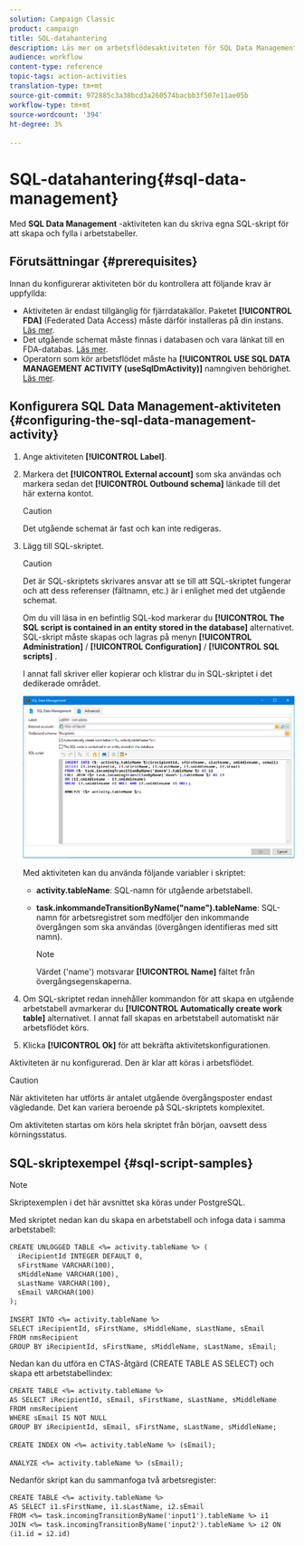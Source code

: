 ```yaml
---
solution: Campaign Classic
product: campaign
title: SQL-datahantering
description: Läs mer om arbetsflödesaktiviteten för SQL Data Management
audience: workflow
content-type: reference
topic-tags: action-activities
translation-type: tm+mt
source-git-commit: 972885c3a38bcd3a260574bacbb3f507e11ae05b
workflow-type: tm+mt
source-wordcount: '394'
ht-degree: 3%

---
```



# SQL-datahantering{#sql-data-management}

Med **SQL Data Management** -aktiviteten kan du skriva egna SQL-skript för att skapa och fylla i arbetstabeller.

## Förutsättningar {#prerequisites}

Innan du konfigurerar aktiviteten bör du kontrollera att följande krav är uppfyllda:

* Aktiviteten är endast tillgänglig för fjärrdatakällor. Paketet **[!UICONTROL FDA]** (Federated Data Access) måste därför installeras på din instans. [Läs mer](../../installation/using/about-fda.md).
* Det utgående schemat måste finnas i databasen och vara länkat till en FDA-databas. [Läs mer](../../configuration/using/about-schema-reference.md).
* Operatorn som kör arbetsflödet måste ha **[!UICONTROL USE SQL DATA MANAGEMENT ACTIVITY (useSqlDmActivity)]** namngiven behörighet. [Läs mer](../../platform/using/access-management.md#named-rights).

## Konfigurera SQL Data Management-aktiviteten {#configuring-the-sql-data-management-activity}

1. Ange aktiviteten **[!UICONTROL Label]**.
1. Markera det **[!UICONTROL External account]** som ska användas och markera sedan det **[!UICONTROL Outbound schema]** länkade till det här externa kontot.

   >[!CAUTION]
   >
   >Det utgående schemat är fast och kan inte redigeras.

1. Lägg till SQL-skriptet.

   >[!CAUTION]
   >
   >Det är SQL-skriptets skrivares ansvar att se till att SQL-skriptet fungerar och att dess referenser (fältnamn, etc.) är i enlighet med det utgående schemat.

   Om du vill läsa in en befintlig SQL-kod markerar du **[!UICONTROL The SQL script is contained in an entity stored in the database]** alternativet. SQL-skript måste skapas och lagras på menyn **[!UICONTROL Administration]** / **[!UICONTROL Configuration]** / **[!UICONTROL SQL scripts]** .

   I annat fall skriver eller kopierar och klistrar du in SQL-skriptet i det dedikerade området.

   ![](assets/sql_datamanagement.png)

   Med aktiviteten kan du använda följande variabler i skriptet:

   * **activity.tableName**: SQL-namn för utgående arbetstabell.
   * **task.inkommandeTransitionByName(&quot;name&quot;).tableName**: SQL-namn för arbetsregistret som medföljer den inkommande övergången som ska användas (övergången identifieras med sitt namn).

      >[!NOTE]
      >
      >Värdet (&#39;name&#39;) motsvarar **[!UICONTROL Name]** fältet från övergångsegenskaperna.

1. Om SQL-skriptet redan innehåller kommandon för att skapa en utgående arbetstabell avmarkerar du **[!UICONTROL Automatically create work table]** alternativet. I annat fall skapas en arbetstabell automatiskt när arbetsflödet körs.
1. Klicka **[!UICONTROL Ok]** för att bekräfta aktivitetskonfigurationen.

Aktiviteten är nu konfigurerad. Den är klar att köras i arbetsflödet.

>[!CAUTION]
>
>När aktiviteten har utförts är antalet utgående övergångsposter endast vägledande. Det kan variera beroende på SQL-skriptets komplexitet.
>  
>Om aktiviteten startas om körs hela skriptet från början, oavsett dess körningsstatus.

## SQL-skriptexempel {#sql-script-samples}

>[!NOTE]
>
>Skriptexemplen i det här avsnittet ska köras under PostgreSQL.

Med skriptet nedan kan du skapa en arbetstabell och infoga data i samma arbetstabell:

```
CREATE UNLOGGED TABLE <%= activity.tableName %> (
  iRecipientId INTEGER DEFAULT 0,
  sFirstName VARCHAR(100),
  sMiddleName VARCHAR(100),
  sLastName VARCHAR(100),
  sEmail VARCHAR(100)
);

INSERT INTO <%= activity.tableName %>
SELECT iRecipientId, sFirstName, sMiddleName, sLastName, sEmail
FROM nmsRecipient
GROUP BY iRecipientId, sFirstName, sMiddleName, sLastName, sEmail;
```

Nedan kan du utföra en CTAS-åtgärd (CREATE TABLE AS SELECT) och skapa ett arbetstabellindex:

```
CREATE TABLE <%= activity.tableName %>
AS SELECT iRecipientId, sEmail, sFirstName, sLastName, sMiddleName
FROM nmsRecipient
WHERE sEmail IS NOT NULL
GROUP BY iRecipientId, sEmail, sFirstName, sLastName, sMiddleName;

CREATE INDEX ON <%= activity.tableName %> (sEmail);

ANALYZE <%= activity.tableName %> (sEmail);
```

Nedanför skript kan du sammanfoga två arbetsregister:

```
CREATE TABLE <%= activity.tableName %>
AS SELECT i1.sFirstName, i1.sLastName, i2.sEmail
FROM <%= task.incomingTransitionByName('input1').tableName %> i1
JOIN <%= task.incomingTransitionByName('input2').tableName %> i2 ON (i1.id = i2.id)
```

